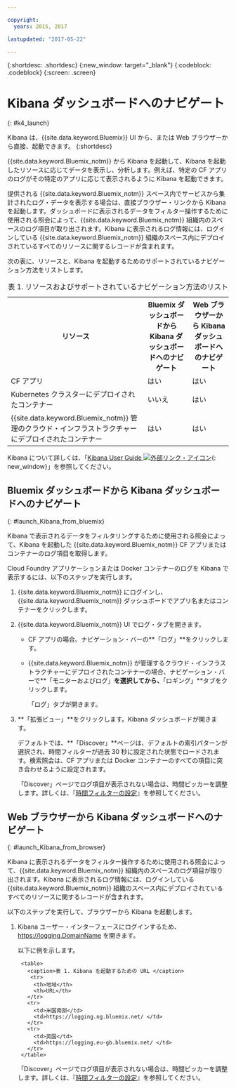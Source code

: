 ```yaml
---

copyright:
  years: 2015, 2017

lastupdated: "2017-05-22"

---
```



{:shortdesc: .shortdesc}
{:new_window: target="_blank"}
{:codeblock: .codeblock}
{:screen: .screen}


# Kibana ダッシュボードへのナビゲート
{: #k4_launch}

Kibana は、{{site.data.keyword.Bluemix}} UI から、または Web ブラウザーから直接、起動できます。
{:shortdesc}

{{site.data.keyword.Bluemix_notm}} から Kibana を起動して、Kibana を起動したリソースに応じてデータを表示し、分析します。例えば、特定の CF アプリのログがその特定のアプリに応じて表示されるように Kibana を起動できます。
    
提供される {{site.data.keyword.Bluemix_notm}} スペース内でサービスから集計されたログ・データを表示する場合は、直接ブラウザー・リンクから Kibana を起動します。ダッシュボードに表示されるデータをフィルター操作するために使用される照会によって、{{site.data.keyword.Bluemix_notm}} 組織内のスペースのログ項目が取り出されます。Kibana に表示されるログ情報には、ログインしている {{site.data.keyword.Bluemix_notm}} 組織のスペース内にデプロイされているすべてのリソースに関するレコードが含まれます。 

次の表に、リソースと、Kibana を起動するためのサポートされているナビゲーション方法をリストします。

<table>
<caption>表 1. リソースおよびサポートされているナビゲーション方法のリスト</caption>
  <tr>
    <th>リソース</th>
    <th>Bluemix ダッシュボードから Kibana ダッシュボードへのナビゲート</th>
    <th>Web ブラウザーから Kibana ダッシュボードへのナビゲート</th>
  <tr>
  <tr>
    <td>CF アプリ</td>
    <td>はい</td>
    <td>はい</td>
  <tr>  
  <tr>
    <td>Kubernetes クラスターにデプロイされたコンテナー</td>
    <td>いいえ</td>
    <td>はい</td>
  <tr>  
  <tr>
    <td>{{site.data.keyword.Bluemix_notm}} 管理のクラウド・インフラストラクチャーにデプロイされたコンテナー</td>
    <td>はい</td>
    <td>はい</td>
  <tr>  
</table>

Kibana について詳しくは、「[Kibana User Guide ![外部リンク・アイコン](../../../icons/launch-glyph.svg "外部リンク・アイコン")](https://www.elastic.co/guide/en/kibana/4.1/index.html){: new_window}」を参照してください。
    

##  Bluemix ダッシュボードから Kibana ダッシュボードへのナビゲート
{: #launch_Kibana_from_bluemix}

Kibana で表示されるデータをフィルタリングするために使用される照会によって、Kibana を起動した {{site.data.keyword.Bluemix_notm}} CF アプリまたはコンテナーのログ項目を取得します。

Cloud Foundry アプリケーションまたは Docker コンテナーのログを Kibana で表示するには、以下のステップを実行します。

1. {{site.data.keyword.Bluemix_notm}} にログインし、{{site.data.keyword.Bluemix_notm}} ダッシュボードでアプリ名またはコンテナーをクリックします。 
    
2. {{site.data.keyword.Bluemix_notm}} UI でログ・タブを開きます。

    * CF アプリの場合、ナビゲーション・バーの**「ログ」**をクリックします。 
    * {{site.data.keyword.Bluemix_notm}} が管理するクラウド・インフラストラクチャーにデプロイされたコンテナーの場合、ナビゲーション・バーで**「モニターおよびログ」**を選択してから、**「ロギング」**タブをクリックします。 
    
        「ログ」タブが開きます。  

3. **「拡張ビュー」**をクリックします。Kibana ダッシュボードが開きます。

    デフォルトでは、**「Discover」**ページは、デフォルトの索引パターンが選択され、時間フィルターが過去 30 秒に設定された状態でロードされます。検索照会は、CF アプリまたは Docker コンテナーのすべての項目に突き合わせるように設定されます。

    「Discover」ページでログ項目が表示されない場合は、時間ピッカーを調整します。詳しくは、『[時間フィルターの設定](logging_kibana_set_time_filter.html#set_time_filter)』を参照してください。


##  Web ブラウザーから Kibana ダッシュボードへのナビゲート
{: #launch_Kibana_from_browser}

Kibana に表示されるデータをフィルター操作するために使用される照会によって、{{site.data.keyword.Bluemix_notm}} 組織内のスペースのログ項目が取り出されます。Kibana に表示されるログ情報には、ログインしている {{site.data.keyword.Bluemix_notm}} 組織のスペース内にデプロイされているすべてのリソースに関するレコードが含まれます。

以下のステップを実行して、ブラウザーから Kibana を起動します。

1. Kibana ユーザー・インターフェースにログインするため、[https://logging.<span class="keyword" data-hd-keyref="DomainName">DomainName</span>](https://logging.{DomainName}) を開きます。
    
    以下に例を示します。 
      
        <table>
          <caption>表 1. Kibana を起動するための URL </caption>
           <tr>
            <th>地域</th>
            <th>URL</th>
          </tr>
          <tr>
            <td>米国南部</td>
            <td>https://logging.ng.bluemix.net/ </td>
          </tr>
          <tr>
            <td>英国</td>
            <td>https://logging.eu-gb.bluemix.net/ </td>
          </tr>
        </table>

    「Discover」ページでログ項目が表示されない場合は、時間ピッカーを調整します。詳しくは、『[時間フィルターの設定](logging_kibana_set_time_filter.html#set_time_filter)』を参照してください。


